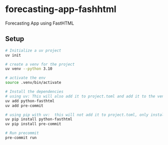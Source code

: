 # forecasting-app-fashhtml
Forecasting App using FastHTML

## Setup

```bash
# Initialize a uv project
uv init

# create a venv for the project
uv venv --python 3.10

# activate the env
source .venv/bin/activate

# Install the dependencies
# using uv: This will also add it to project.toml and add it to the venv
uv add python-fasthtml
uv add pre-commit

# using pip with uv:  this will not add it to project.toml, only install in the venv
uv pip install python-fasthtml
uv pip install pre-commit
```


```bash
# Run precommit
pre-commit run
```